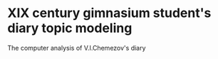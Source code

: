 # XIX century gimnasium student's diary topic modeling
 The computer analysis of V.I.Chemezov's diary
